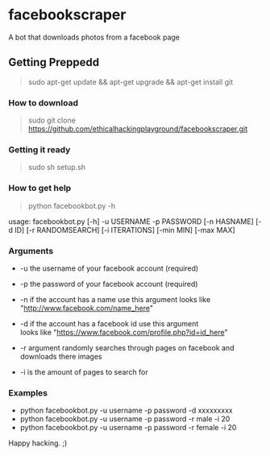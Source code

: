# facebookscraper

A bot that downloads photos from a facebook page

## Getting Preppedd
> sudo apt-get update && apt-get upgrade && apt-get install git

### How to download 
> sudo git clone https://github.com/ethicalhackingplayground/facebookscraper.git


### Getting it ready

> sudo sh setup.sh

### How to get help
> python facebookbot.py -h

usage: facebookbot.py [-h] -u USERNAME -p PASSWORD [-n HASNAME] [-d ID]
                      [-r RANDOMSEARCH] [-i ITERATIONS] [-min MIN] [-max MAX]

                   
                   
### Arguments

- -u the username of your facebook account (required)

- -p the password of your facebook account (required)

- -n if the account has a name use this argument 
looks like "http://www.facebook.com/name_here"

- -d if the account has a facebook id use this argument   
looks like "https://www.facebook.com/profile.php?id=id_here"

- -r argument randomly searches through pages on facebook and downloads there images

- -i is the amount of pages to search for


### Examples

- python facebookbot.py -u username -p password -d xxxxxxxxx 
- python facebookbot.py -u username -p password -r male -i 20
- python facebookbot.py -u username -p password -r female -i 20


Happy hacking. ;)


